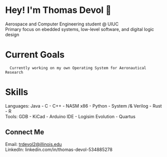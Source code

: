 # Hey! I'm Thomas Devol 🌿 
Aerospace and Computer Engineering student @ UIUC      
Primary focus on ebedded systems, low-level software, and digital logic design

# Current Goals
      Currently working on my own Operating System for Aeronautical Research 


# Skills
Languages: Java - C - C++ - NASM x86 - Python - System /& Verilog - Rust - R        
Tools: GDB - KiCad - Arduino IDE - Logisim Evolution - Quartus


## Connect Me
Email: trdevol2@illinois.edu   
LinkedIn: linkedin.com/in/thomas-devol-534885278


